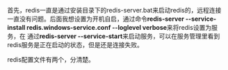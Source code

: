 首先，redis一直是通过安装目录下的redis-server.bat来启动redis的，远程连接一直没有问题。后面我想设置为开机自启，通过命令**redis-server --service-install redis.windows-service.conf --loglevel verbose**来将redis设置为服务，在 通过**redis-server --service-start**来启动服务，可以在服务管理里看到redis服务是正在启动的状态，但是还是连接失败。





redis配置文件有两个，分清楚。